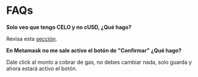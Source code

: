 # FAQs

**Solo veo que tengo CELO y no cUSD, ¿Qué hago?**&#x20;

Revisa esta [sección](guia-para-usuarios/agrega-fondos-a-tu-wallet.md).

**En Metamask no me sale activo el botón de "Confirmar" ¿Qué hago?**&#x20;

Dale click al monto a cobrar de gas, no debes cambiar nada, solo guarda y ahora estará activo el botón.
